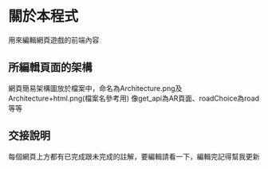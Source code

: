 # 關於本程式
用來編輯網頁遊戲的前端內容

## 所編輯頁面的架構
網頁簡易架構圖放於檔案中，命名為Architecture.png及Architecture+html.png(檔案名參考用)
像get_api為AR頁面、roadChoice為road等等

## 交接說明
每個網頁上方都有已完成跟未完成的註解，要編輯請看一下，編輯完記得幫我更新
